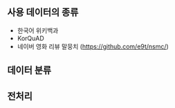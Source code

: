 ## 사용 데이터의 종류
- 한국어 위키백과
- KorQuAD
- 네이버 영화 리뷰 말뭉치 (https://github.com/e9t/nsmc/)

## 데이터 분류

## 전처리
